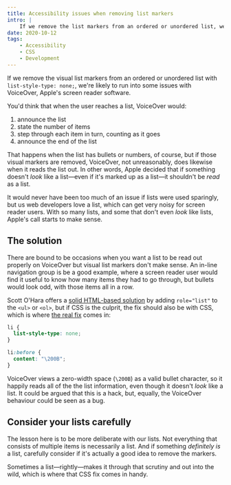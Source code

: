 ```yaml
---
title: Accessibility issues when removing list markers
intro: |
    If we remove the list markers from an ordered or unordered list, we're likely to run into some issues with VoiceOver.
date: 2020-10-12
tags:
    - Accessibility
    - CSS
    - Development
---
```


If we remove the visual list markers from an ordered or unordered list with `list-style-type: none;`, we're likely to run into some issues with VoiceOver, Apple's screen reader software.

You'd think that when the user reaches a list, VoiceOver would:

1. announce the list
2. state the number of items
3. step through each item in turn, counting as it goes
4. announce the end of the list

That happens when the list has bullets or numbers, of course, but if those visual markers are removed, VoiceOver, not unreasonably, does likewise when it reads the list out. In other words, Apple decided that if something doesn't *look* like a list—even if it's marked up as a list—it shouldn't be *read* as a list.

It would never have been too much of an issue if lists were used sparingly, but us web developers love a list, which can get very noisy for screen reader users. With so many lists, and some that don't even *look* like lists, Apple's call starts to make sense.


## The solution

There are bound to be occasions when you want a list to be read out properly on VoiceOver but visual list markers don't make sense. An in-line navigation group is be a good example, where a screen reader user would find it useful to know how many items they had to go through, but bullets would look odd, with those items all in a row.

Scott O'Hara offers a [solid HTML-based solution](https://www.scottohara.me/blog/2019/01/12/lists-and-safari.html#a-fix-for-the-fix) by adding `role="list"` to the `<ul>` or `<ol>`, but if CSS is the culprit, the fix should also be with CSS, which is where [the real fix](https://unfetteredthoughts.net/2017/09/26/voiceover-and-list-style-type-none/) comes in:

```css
li {
  list-style-type: none;
}

li:before {
  content: "\200B";
}
```

VoiceOver views a zero-width space (`\200B`) as a valid bullet character, so it happily reads all of the the list information, even though it doesn't *look* like a list. It could be argued that this is a hack, but, equally, the VoiceOver behaviour could be seen as a bug.


## Consider your lists carefully

The lesson here is to be more deliberate with our lists. Not everything that consists of multiple items is necessarily a list. And if something *definitely is* a list, carefully consider if it's actually a good idea to remove the markers.

Sometimes a list—rightly—makes it through that scrutiny and out into the wild, which is where that CSS fix comes in handy.
